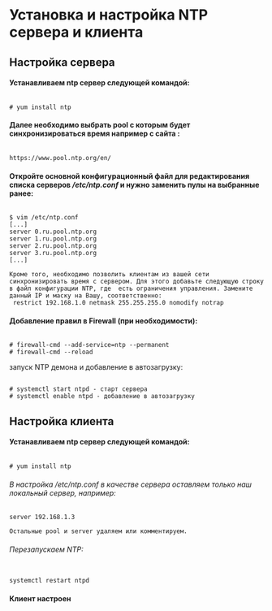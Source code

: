 # Установка и настройка NTP сервера и клиента

## Настройка сервера

#### Устанавливаем ntp сервер следующей командой:
```

# yum install ntp
```
#### Далее необходимо выбрать pool с которым будет синхронизироваться время например с сайта :
```

https://www.pool.ntp.org/en/
```
#### Откройте основной конфигурационный файл для редактирования списка серверов */etc/ntp.conf* и нужно заменить пулы на выбранные ранее:
```

$ vim /etc/ntp.conf
[...]
server 0.ru.pool.ntp.org
server 1.ru.pool.ntp.org
server 2.ru.pool.ntp.org
server 3.ru.pool.ntp.org
[...]

Кроме того, необходимо позволить клиентам из вашей сети синхронизировать время с сервером. Для этого добавьте следующую строку в файл конфигурации NTP, где  есть ограничения управления. Замените данный IP и маску на Вашу, соответственно:
 restrict 192.168.1.0 netmask 255.255.255.0 nomodify notrap
 ```


#### Добавление правил в Firewall (при необходимости):
```

# firewall-cmd --add-service=ntp --permanent
# firewall-cmd --reload
```

запуск NTP демона и добавление в автозагрузку:
```

# systemctl start ntpd - старт сервера
# systemctl enable ntpd - добавление в автозагрузку
```


## Настройка клиента

#### Устанавливаем ntp сервер следующей командой:
```

# yum install ntp
```

###### В настройка /etc/ntp.conf в качестве сервера оставляем только наш локальный сервер, например:

```
server 192.168.1.3

Остальные pool и server удаляем или комментируем.

```

###### Перезапускаем NTP:
```

systemctl restart ntpd
```
#### Клиент настроен

